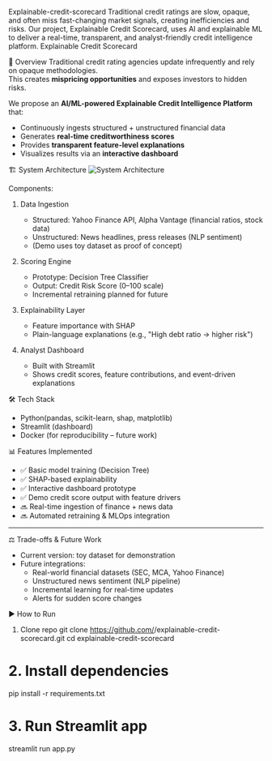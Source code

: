  Explainable-credit-scorecard
Traditional credit ratings are slow, opaque, and often miss fast-changing market signals, creating inefficiencies and risks. Our project, Explainable Credit Scorecard, uses AI and explainable ML to deliver a real-time, transparent, and analyst-friendly credit intelligence platform.
Explainable Credit Scorecard

 🚀 Overview
Traditional credit rating agencies update infrequently and rely on opaque methodologies.  
This creates **mispricing opportunities** and exposes investors to hidden risks.  

We propose an **AI/ML-powered Explainable Credit Intelligence Platform** that:
- Continuously ingests structured + unstructured financial data
- Generates **real-time creditworthiness scores**
- Provides **transparent feature-level explanations**
- Visualizes results via an **interactive dashboard**


 🏗 System Architecture
![System Architecture](docs/architecture.png)

Components:
1. Data Ingestion
   - Structured: Yahoo Finance API, Alpha Vantage (financial ratios, stock data)
   - Unstructured: News headlines, press releases (NLP sentiment)
   - (Demo uses toy dataset as proof of concept)

2. Scoring Engine
   - Prototype: Decision Tree Classifier
   - Output: Credit Risk Score (0–100 scale)
   - Incremental retraining planned for future

3. Explainability Layer
   - Feature importance with SHAP
   - Plain-language explanations (e.g., "High debt ratio → higher risk")

4. Analyst Dashboard
   - Built with Streamlit
   - Shows credit scores, feature contributions, and event-driven explanations


🛠 Tech Stack
- Python(pandas, scikit-learn, shap, matplotlib)
- Streamlit (dashboard)
- Docker (for reproducibility – future work)



 📊 Features Implemented
- ✅ Basic model training (Decision Tree)
- ✅ SHAP-based explainability
- ✅ Interactive dashboard prototype
- ✅ Demo credit score output with feature drivers
- 🔜 Real-time ingestion of finance + news data
- 🔜 Automated retraining & MLOps integration

---

⚖ Trade-offs & Future Work
- Current version: toy dataset for demonstration
- Future integrations:
  - Real-world financial datasets (SEC, MCA, Yahoo Finance)
  - Unstructured news sentiment (NLP pipeline)
  - Incremental learning for real-time updates
  - Alerts for sudden score changes


▶️ How to Run
1. Clone repo
git clone https://github.com/<your-username>/explainable-credit-scorecard.git
cd explainable-credit-scorecard

# 2. Install dependencies
pip install -r requirements.txt

# 3. Run Streamlit app
streamlit run app.py
